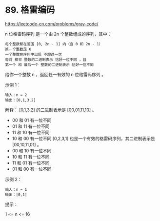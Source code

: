 # 89. 格雷编码
https://leetcode-cn.com/problems/gray-code/

n 位格雷码序列 是一个由 2n 个整数组成的序列，其中：

    每个整数都在范围 [0, 2n - 1] 内（含 0 和 2n - 1）
    第一个整数是 0
    一个整数在序列中出现 不超过一次
    每对 相邻 整数的二进制表示 恰好一位不同 ，且
    第一个 和 最后一个 整数的二进制表示 恰好一位不同

给你一个整数 n ，返回任一有效的 n 位格雷码序列 。



示例 1：
```
输入：n = 2
输出：[0,1,3,2]
```
解释：
[0,1,3,2] 的二进制表示是 [00,01,11,10] 。
- 00 和 01 有一位不同
- 01 和 11 有一位不同
- 11 和 10 有一位不同
- 10 和 00 有一位不同
  [0,2,3,1] 也是一个有效的格雷码序列，其二进制表示是 [00,10,11,01] 。
- 00 和 10 有一位不同
- 10 和 11 有一位不同
- 11 和 01 有一位不同
- 01 和 00 有一位不同

示例 2：
```
输入：n = 1
输出：[0,1]
```


提示：

1 <= n <= 16

